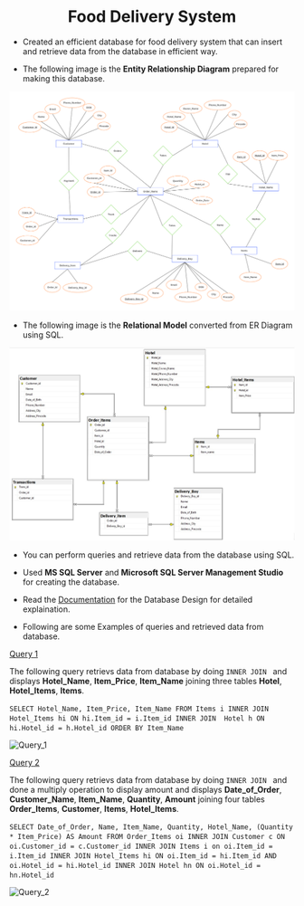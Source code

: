<h1 align="center">
 Food Delivery System
</h1>

- Created an efficient database for food delivery system that can insert and retrieve data from the database in efficient way.

- The following image is the **Entity Relationship Diagram** prepared for making this database. 

![ER](/Screenshots/ER_Diagram.png)

- The following image is the **Relational Model** converted from ER Diagram using SQL.

![Relational](/Screenshots/Relational_Model.jpg)

- You can perform queries and retrieve data from the database using SQL.

- Used **MS SQL Server** and **Microsoft SQL Server Management Studio** for creating the database.

- Read the [Documentation](/Documentation/Food%20Delivery%20System%20Database%20Design.pdf) for the Database Design for detailed explaination.

- Following are some Examples of queries and retrieved data from database.

<a href = "https://raw.githubusercontent.com/Dudam-Neeraj-Dattu/Food-Delivery-System/master/Screenshots/Query_Example_1.png" text-decoration = none font-weight = bold>Query 1</a>

The following query retrievs data from database by doing ```INNER JOIN ``` and displays **Hotel_Name**, **Item_Price**, **Item_Name** joining three tables **Hotel**, **Hotel_Items**, **Items**.

```SELECT Hotel_Name, Item_Price, Item_Name FROM Items i INNER JOIN Hotel_Items hi ON hi.Item_id = i.Item_id INNER JOIN  Hotel h ON hi.Hotel_id = h.Hotel_id ORDER BY Item_Name ```

![Query_1](/Screenshots/Query_Example_1.gif)

<a href = "https://raw.githubusercontent.com/Dudam-Neeraj-Dattu/Food-Delivery-System/master/Screenshots/Query_Example_2.png" text-decoration = none font-weight = bold>Query 2</a>

The following query retrievs data from database by doing ```INNER JOIN ``` and done a multiply operation to display amount and displays **Date_of_Order**, **Customer_Name**, **Item_Name**, **Quantity**, **Amount** joining four tables **Order_Items**, **Customer**, **Items**, **Hotel_Items**.

```SELECT Date_of_Order, Name, Item_Name, Quantity, Hotel_Name, (Quantity * Item_Price) AS Amount FROM Order_Items oi INNER JOIN Customer c ON oi.Customer_id = c.Customer_id INNER JOIN Items i on oi.Item_id = i.Item_id INNER JOIN Hotel_Items hi ON oi.Item_id = hi.Item_id AND oi.Hotel_id = hi.Hotel_id INNER JOIN Hotel hn ON oi.Hotel_id = hn.Hotel_id  ```

![Query_2](/Screenshots/Query_Example_2.gif)
